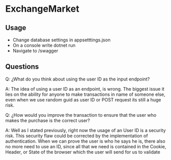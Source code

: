 # ExchangeMarket

## Usage
- Change database settings in appsetttings.json
- On a console write dotnet run
- Navigate to /swagger


## Questions
Q: ¿What do you think about using the user ID as the input endpoint?

A: The idea of using a user ID as an endpoint, is wrong. The biggest issue it lies on the ability for anyone to make transactions in name of someone else, even when we use random guid as user ID or POST request its still a huge risk.

Q: ¿How would you improve the transaction to ensure that the user who makes the purchase is the correct user?

A: Well as I stated previously, right now the usage of an User ID is a security risk. This security flaw could be corrected by the implementation of authentication. When we can prove the user is who he says he is, there also no more need to use an ID, since all that we need is contained in the Cookie, Header, or State of the browser which the user will send for us to validate
